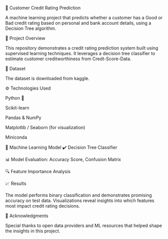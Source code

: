 🏦 Customer Credit Rating Prediction

A machine learning project that predicts whether a customer has a Good or Bad credit rating based on personal and bank account details, using a Decision Tree algorithm.

📌 Project Overview

This repository demonstrates a credit rating prediction system built using supervised learning techniques. It leverages a decision tree classifier to estimate customer creditworthiness from Credt-Score-Data.

📁 Dataset

The dataset is downloaded from kaggle.

⚙️ Technologies Used

Python 🐍

Scikit-learn

Pandas & NumPy

Matplotlib / Seaborn (for visualization)

Miniconda

🧠 Machine Learning Model
✔️ Decision Tree Classifier

📊 Model Evaluation: Accuracy Score, Confusion Matrix

🔍 Feature Importance Analysis

📈 Results

The model performs binary classification and demonstrates promising accuracy on test data. Visualizations reveal insights into which features most impact credit rating decisions.

🙌 Acknowledgments

Special thanks to open data providers and ML resources that helped shape the insights in this project.
